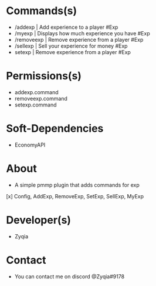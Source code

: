 # Commands(s)
* /addexp | Add experience to a player #Exp
* /myexp | Displays how much experience you have #Exp
* /removeexp | Remove experience from a player #Exp
* /sellexp | Sell your experience for money #Exp
* setexp | Remove experience from a player #Exp
# Permissions(s)
* addexp.command
* removeexp.command
* setexp.command
# Soft-Dependencies
* EconomyAPI
# About
* A simple pmmp plugin that adds commands for exp

[x] Config, AddExp, RemoveExp, SetExp, SellExp, MyExp
# Developer(s)
* Zyqia
# Contact
* You can contact me on discord @Zyqia#9178